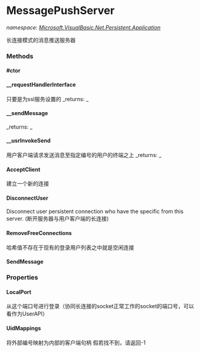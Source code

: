 ﻿
# MessagePushServer
_namespace: [Microsoft.VisualBasic.Net.Persistent.Application](N-Microsoft.VisualBasic.Net.Persistent.Application.md)_

长连接模式的消息推送服务器

### Methods

#### #ctor

#### __requestHandlerInterface
只要是为ssl服务设置的
_returns: _
#### __sendMessage

_returns: _
#### __usrInvokeSend
用户客户端请求发送消息至指定编号的用户的终端之上
_returns: _
#### AcceptClient
建立一个新的连接
#### DisconnectUser
Disconnect user persistent connection who have the specific from this server.
 (断开服务器与用户客户端的长连接)
#### RemoveFreeConnections
哈希值不存在于现有的登录用户列表之中就是空闲连接
#### SendMessage



### Properties

#### LocalPort
从这个端口号进行登录（协同长连接的socket正常工作的socket的端口号，可以看作为UserAPI）
#### UidMappings
将外部编号映射为内部的客户端句柄
 假若找不到，请返回-1

